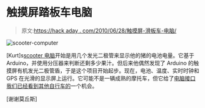 # 触摸屏踏板车电脑

> 原文:[https://hack aday . com/2010/06/28/触摸屏-滑板车-电脑/](https://hackaday.com/2010/06/28/touchscreen-scooter-computer/)

![](../Images/66a527633479bb51c55deb0325dc43d4.png "scooter-computer")

[Kurt]s[scooter 电脑](http://www.janspace.com/b2evolution/arduino.php/2010/06/26/scooterputer)开始是用几个发光二极管来显示他的猪的电池电量。它基于 Arduino，并使用分压器来判断还剩多少果汁。但后来他偶然发现了 Arduino 的触摸屏有机发光二极管盾，于是这个项目开始起步。现在，电池、温度、实时时钟和 GPS 在光滑的显示屏上运行。它可能不是一辆成熟的摩托车，但它给了[电脑接口](http://hackaday.com/2010/05/01/motorcycle%C2%A0computer/) [我们已经看到其他自行车的](http://hackaday.com/2010/05/05/vehicle-information-display-hacks/)一个机会。

[谢谢莫丘斯]